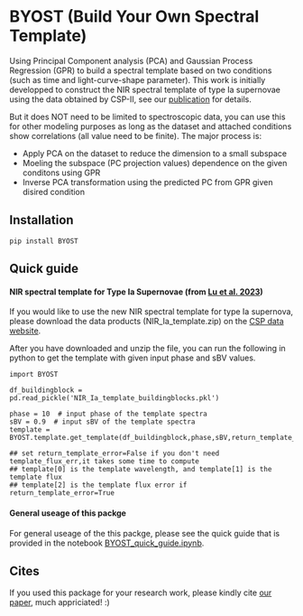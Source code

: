 # BYOST (Build Your Own Spectral Template)

Using Principal Component analysis (PCA) and Gaussian Process Regression (GPR) to build a spectral template based on two conditions (such as time and light-curve-shape parameter). 
This work is initially developped to construct the NIR spectral template of type Ia supernovae using the data obtained by CSP-II, see our [publication](https://ui.adsabs.harvard.edu/abs/2023ApJ...948...27L/abstract) for details. 

But it does NOT need to be limited to spectroscopic data, you can use this for other modeling purposes as long as the dataset and attached conditions show correlations (all value need to be finite).  The major process is:
- Apply PCA on the dataset to reduce the dimension to a small subspace
- Moeling the subspace (PC projection values) dependence on the given conditons using GPR 
- Inverse PCA transformation using the predicted PC from GPR given disired condition


## Installation
```
pip install BYOST
```

## Quick guide

#### NIR spectral template for Type Ia Supernovae (from [Lu et al. 2023](https://arxiv.org/abs/2211.05998))

If you would like to use the new NIR spectral template for type Ia supernova, please download the data products (NIR_Ia_template.zip) on the [CSP data website](https://csp.obs.carnegiescience.edu/data).

After you have downloaded and unzip the file, you can run the following in python to get the template with given input phase and sBV values. 

```
import BYOST

df_buildingblock = pd.read_pickle('NIR_Ia_template_buildingblocks.pkl')

phase = 10  # input phase of the template spectra
sBV = 0.9  # input sBV of the template spectra
template = BYOST.template.get_template(df_buildingblock,phase,sBV,return_template_error=True)

## set return_template_error=False if you don't need template_flux_err,it takes some time to compute
## template[0] is the template wavelength, and template[1] is the template flux
## template[2] is the template flux error if return_template_error=True 
```

#### General useage of this packge
For general useage of the this packge, please see the quick guide that is provided in the notebook [BYOST_quick_guide.ipynb](https://github.com/DeerWhale/BYOST/blob/main/BYOST_quick_guide.ipynb).

## Cites
If you used this package for your research work, please kindly cite [our paper](https://ui.adsabs.harvard.edu/abs/2023ApJ...948...27L/abstract), much appriciated! :)
